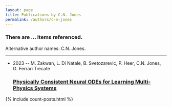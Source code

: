 ```yaml
---
layout: page
title: Publications by C.N. Jones
permalink: /authors/c-n-jones
---
```


<h3 id="number-posts">There are ... items referenced.</h3>
<p id='info-authors'>Alternative author names: C.N. Jones.</p>
<hr />
<ul class="post-list">
<li><span class='post-meta'>2023 -- M. Zakwan, L. Di Natale, B. Svetozarevic, P. Heer, C.N. Jones, G. Ferrari Trecate</span><h3><a class='post-link' href="{{ site.baseurl }}/physically-consistent-neural-odes-for-learning-multi-physics-systems">Physically Consistent Neural ODEs for Learning Multi-Physics Systems</a></h3></li>

</ul>
{% include count-posts.html %}
